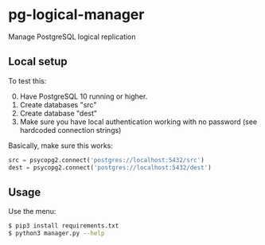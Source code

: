 # pg-logical-manager
Manage PostgreSQL logical replication

## Local setup
To test this:

0. Have PostgreSQL 10 running or higher.
1. Create databases "src"
2. Create database "dest"
3. Make sure you have local authentication working with no password (see hardcoded connection strings)

Basically, make sure this works:

```python
src = psycopg2.connect('postgres://localhost:5432/src')
dest = psycopg2.connect('postgres://localhost:5432/dest')
```

## Usage

Use the menu:

```bash
$ pip3 install requirements.txt
$ python3 manager.py --help
```